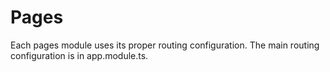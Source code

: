 # Pages

Each pages module uses its proper routing configuration. The main routing configuration is in app.module.ts.
